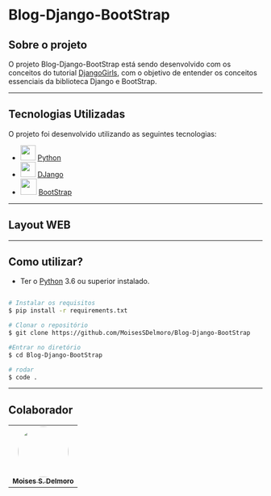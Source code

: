 # Blog-Django-BootStrap

## Sobre o projeto

O projeto Blog-Django-BootStrap está sendo desenvolvido com os conceitos do tutorial [DjangoGirls](https://tutorial.djangogirls.org/pt/), com o objetivo de entender os conceitos essenciais da biblioteca Django e BootStrap.<br>

---

## Tecnologias Utilizadas

O projeto foi desenvolvido utilizando as seguintes tecnologias:

- <img height="30" src="https://cdn3.iconfinder.com/data/icons/logos-and-brands-adobe/512/267_Python-512.png"/> [Python](https://www.python.org/) 
- <img height="30" src="https://cdn.worldvectorlogo.com/logos/django.svg"/> [DJango](https://www.djangoproject.com/)
- <img height="32" src="https://upload.wikimedia.org/wikipedia/commons/thumb/b/b2/Bootstrap_logo.svg/2560px-Bootstrap_logo.svg.png"/> [BootStrap](https://getbootstrap.com/)

---
## Layout WEB

---
## Como utilizar?

- Ter o [Python](https://www.python.org/downloads/) 3.6 ou superior instalado.
```bash

# Instalar os requisitos
$ pip install -r requirements.txt

# Clonar o repositório
$ git clone https://github.com/MoisesSDelmoro/Blog-Django-BootStrap

#Entrar no diretório
$ cd Blog-Django-BootStrap

# rodar
$ code .

```
---
## Colaborador

<table>
  <tr>     
    <td align="center"><a href="https://github.com/MoisesSDelmoro"><img style="border-radius: 50%;" src="https://user-images.githubusercontent.com/57488202/118156313-97301b00-b3ef-11eb-830a-44b583304a2b.png" width="100px;" alt=""/><br /><sub><b>Moises S. Delmoro</b></sub></a>    </td>  
  </tr>
</table>
